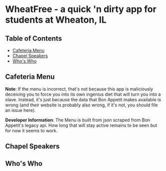 # WheatFree - a quick 'n dirty app for students at Wheaton, IL

## Table of Contents

* [Cafeteria Menu](#cafeteria-menu)
* [Chapel Speakers](#chapel-speakers)
* [Who's Who](#whos-who)

## Cafeteria Menu

**Note**: If the menu is incorrect, that's not because this app is maliciously deceiving you to force you into its own ingenius diet that will turn you into a slave. Instead, it's just because the data that Bon Appetit makes available is wrong (and their website is probably also wrong, if it's not, you should file an issue here).

**Developer Information**: The Menu is built from json scraped from Bon Appetit's legacy api. How long that will stay active remains to be seen but for now it seems to work.

## Chapel Speakers


## Who's Who
